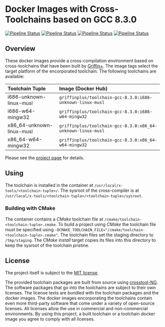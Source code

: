 # Docker Images with Cross-Toolchains based on GCC 8.3.0

[![Pipeline Status](https://img.shields.io/azure-devops/build/griffinplus/788a3dbf-c773-454e-803a-eaebc02f7f84/20/master?label=Building%20Toolchain%20Builder%20Images)](https://dev.azure.com/griffinplus/Cross-Toolchains/_build?definitionId=20)
[![Pipeline Status](https://img.shields.io/azure-devops/build/griffinplus/788a3dbf-c773-454e-803a-eaebc02f7f84/21/master?label=Building%20Toolchains%20%28gcc-8.3.0%29)](https://dev.azure.com/griffinplus/Cross-Toolchains/_build?definitionId=21)
[![Pipeline Status](https://img.shields.io/azure-devops/build/griffinplus/788a3dbf-c773-454e-803a-eaebc02f7f84/22/master?label=Building%20Toolchain%20Base%20Image)](https://dev.azure.com/griffinplus/Cross-Toolchains/_build?definitionId=22)
[![Pipeline Status](https://img.shields.io/azure-devops/build/griffinplus/788a3dbf-c773-454e-803a-eaebc02f7f84/24/master?label=Dockerizing%20Toolchains%20%28gcc-8.3.0%29)](https://dev.azure.com/griffinplus/Cross-Toolchains/_build?definitionId=24)

## Overview

These docker images provide a cross-compilation environment based on cross-toolchains that
have been built by [Griffin+](https://github.com/griffinplus). The image tags select the
target platform of the encorporated toolchain. The following toolchains are available:

| Toolchain Tuple           | Image (Docker Hub)
| :------------------------ | :--------------------------------------------
| i686-unknown-linux-musl   | `griffinplus/toolchain-gcc-8.3.0:i686-unknown-linux-musl`
| i686-w64-mingw32          | `griffinplus/toolchain-gcc-8.3.0:i686-w64-mingw32`
| x86_64-unknown-linux-musl | `griffinplus/toolchain-gcc-8.3.0:x86_64-unknown-linux-musl`
| x86_64-w64-mingw32        | `griffinplus/toolchain-gcc-8.3.0:x86_64-w64-mingw32`

Please see the [project page](https://github.com/GriffinPlus/toolchains) for details.

## Using

The toolchain is installed in the container at `/usr/local/x-tools/<toolchain-tuple>/`.
The sysroot of the cross-compiler is at `/usr/local/x-tools/<toolchain-tuple>/<toolchain-tuple>/sysroot`.

### Building with CMake

The container contains a *CMake* toolchain file at `/cmake/toolchain-<toolchain-tuple>.cmake`. To build a project using
*CMake* the toolchain file must be specified using `-DCMAKE_TOOLCHAIN_FILE="/cmake/toolchain-<toolchain-tuple>.cmake"`.
The toolchain files set the staging directory to `/tmp/staging`. The *CMake* *install* target copies its files into this
directory to keep the sysroot of the toolchain pristine.

## License

The project itself is subject to the [MIT license](https://github.com/GriffinPlus/toolchains/blob/master/LICENSE).

The provided toolchain packages are built from source using [crosstool-NG](https://crosstool-ng.github.io).
The software packages that go into the toolchains are subject to their own licenses.
The license texts are bundled with the toolchain packages and the docker images.
The docker images encorporating the toolchains contain even more third-party software
that come under a variety of open-source licenses. All licenses allow the use in
commercial and non-commercial environments. By using this project, a built toolchain
or a toolchain docker image you agree to comply with all licenses.
